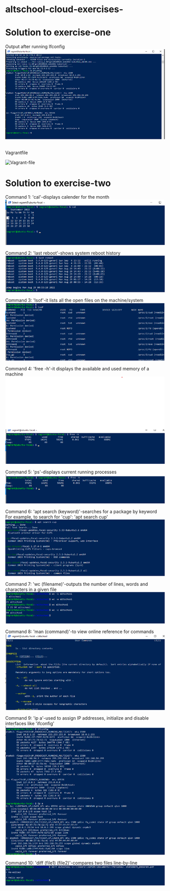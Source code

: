# altschool-cloud-exercises-
# Solution to exercise-one
Output after running Ifconfig
![Ifconfig-Output Screenshot](./exercise-1/Ifconfig%20screenshot.png 'Ifconfig Output Screenshot')

<br>
Vagrantfile

![Vagrant-file](./exercise-1/Vagrantfile 'Vagrant-file')
<br>

# Solution to exercise-two

Command 1: 'cal'-displays calender for the month
![cal-command](./exercise-2/cmd-1%20cal.png 'cal-command')
<br>

Command 2: 'last reboot'-shows system reboot history
![last-reboot-command](./exercise-2/cmd-2%20last%20reboot.png 'last-reboot-command')
<br>

Command 3: 'lsof'-it lists all the open files on the machine/system
![lsof-command](./exercise-2/cmd-3%20lsof.png 'lsof-command')
<br>

Command 4: 'free -h'-it displays the available and used memory of a machine
![free-h-command](./exercise-2/cmd-4%20free%20-h.png 'free-h-command')
<br>

Command 5: 'ps'-displays current running processes
![ps-command](./exercise-2/cmd-5%20ps.png 'ps-command')
<br>

Command 6: 'apt search (keyword)'-searches for a package by keyword
<br>
For example, to search for 'cup': 'apt search cup'
![apt-search-command](./exercise-2/cmd-6%20apt%20search%20.png 'apt-search-command')
<br>

Command 7: 'wc (filename)'-outputs the number of lines, words and characters in a given file
![wc-command](./exercise-2/cmd-7%20wc.png 'wc-command')
<br>

Command 8: 'man (command)'-to view online reference for commands
![man-command](./exercise-2/cmd-8%20man.png 'man-command')
<br>

Command 9: 'ip a'-used to assign IP addresses, initialize and disable interfaces like 'ifconfig'
![ip-a-command](./exercise-2/cmd-9%20ip%20a.png 'ip-a-command')
<br>

Command 10: 'diff (file1) (file2)'-compares two files line-by-line
![diff-command](./exercise-2/cmd-10%20diff.png 'diff-command')

